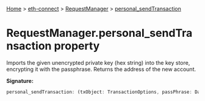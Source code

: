[Home](./index) &gt; [eth-connect](./eth-connect.md) &gt; [RequestManager](./eth-connect.requestmanager.md) &gt; [personal\_sendTransaction](./eth-connect.requestmanager.personal_sendtransaction.md)

# RequestManager.personal\_sendTransaction property

Imports the given unencrypted private key (hex string) into the key store, encrypting it with the passphrase. Returns the address of the new account.

**Signature:**
```javascript
personal_sendTransaction: (txObject: TransactionOptions, passPhrase: Data) => EthMethod<'personal_sendTransaction'>
```
